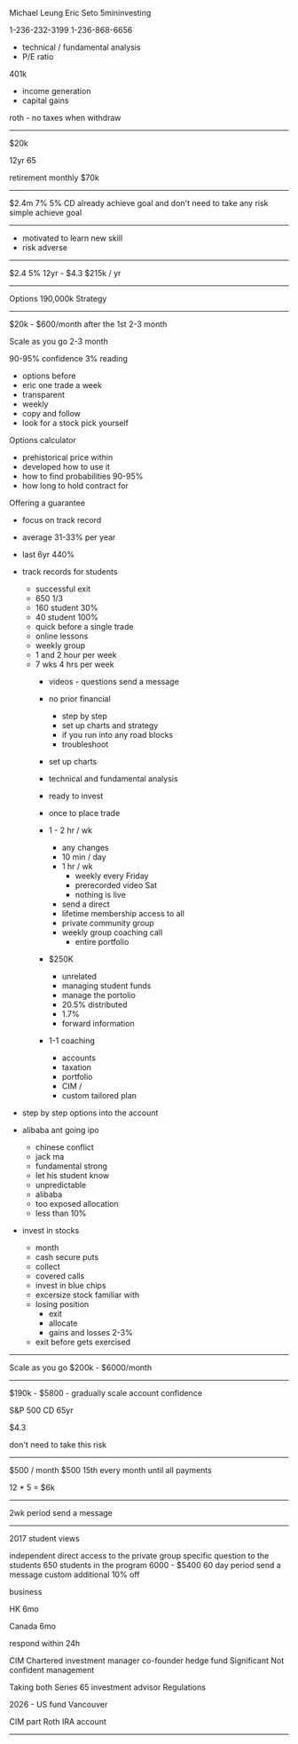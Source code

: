 Michael Leung
Eric Seto
5mininvesting

1-236-232-3199
1-236-868-6656

- technical / fundamental analysis
- P/E ratio

401k
- income generation
- capital gains 

roth - no taxes when withdraw

---

$20k

12yr 65

retirement monthly
$70k

---

$2.4m 7%
5% CD already achieve goal
and don't need to take any risk
simple achieve goal

---

- motivated to learn new skill
- risk adverse

---

$2.4 5% 
12yr - $4.3
$215k / yr

---

Options 190,000k
Strategy

---

$20k - $600/month after the 1st
2-3 month

Scale as you go
2-3 month

90-95% confidence 3% reading
- options before
- eric one trade a week
- transparent
- weekly
- copy and follow
- look for a stock pick yourself

Options calculator
- prehistorical price within
- developed how to use it
- how to find probabilities 90-95%
- how long to hold contract for

Offering a guarantee
- focus on track record
- average 31-33% per year
- last 6yr 440%
- track records for students
  - successful exit
  - 650 1/3  
  - 160 student 30%
  - 40 student 100%
  - quick before a single trade
  - online lessons
  - weekly group 
  - 1 and 2 hour per week
  - 7 wks 4 hrs per week
    - videos - questions send a message

    - no prior financial
      - step by step 
      - set up charts and strategy
      - if you run into any road blocks
      - troubleshoot

    - set up charts
    - technical and fundamental analysis
    - ready to invest
    - once to place trade
    - 1 - 2 hr / wk
      - any changes
      - 10 min / day
      - 1 hr / wk
        - weekly every Friday
        - prerecorded video Sat
        - nothing is live
      - send a direct
      - lifetime membership
        access to all
      - private community group
      - weekly group coaching call
        - entire portfolio

    - $250K 
      - unrelated
      - managing student funds
      - manage the portolio
      - 20.5% distributed 
      - 1.7% 
      - forward information 

    - 1-1 coaching
      - accounts
      - taxation
      - portfolio
      - CIM / 
      - custom tailored plan

- step by step
  options into the account

- alibaba ant going ipo
  - chinese conflict
  - jack ma
  - fundamental strong
  - let his student know
  - unpredictable
  - alibaba
  - too exposed allocation
  - less than 10%

- invest in stocks
  - month
  - cash secure puts
  - collect
  - covered calls
  - invest in blue chips
  - excersize stock familiar with
  - losing position
    - exit
    - allocate 
    - gains and losses 2-3%
  - exit before gets exercised  

---

Scale as you go
$200k - $6000/month

---

$190k - $5800 - gradually scale account
confidence

S&P 500
CD
65yr

$4.3

don't need to take this risk

---

$500 / month
$500 15th every month until all payments

12 * 5 = $6k

---

2wk period
send a message

---

2017 student views

independent
direct access to the private group
specific question to the students
650 students in the program
6000 - $5400
60 day period
send a message
custom additional 10% off

business

HK
6mo

Canada 
6mo

respond within 24h

CIM
Chartered investment manager
co-founder
hedge fund
Significant
Not confident management

Taking both
Series 65 investment advisor
Regulations

2026 - US fund
Vancouver

CIM part
Roth IRA account

---